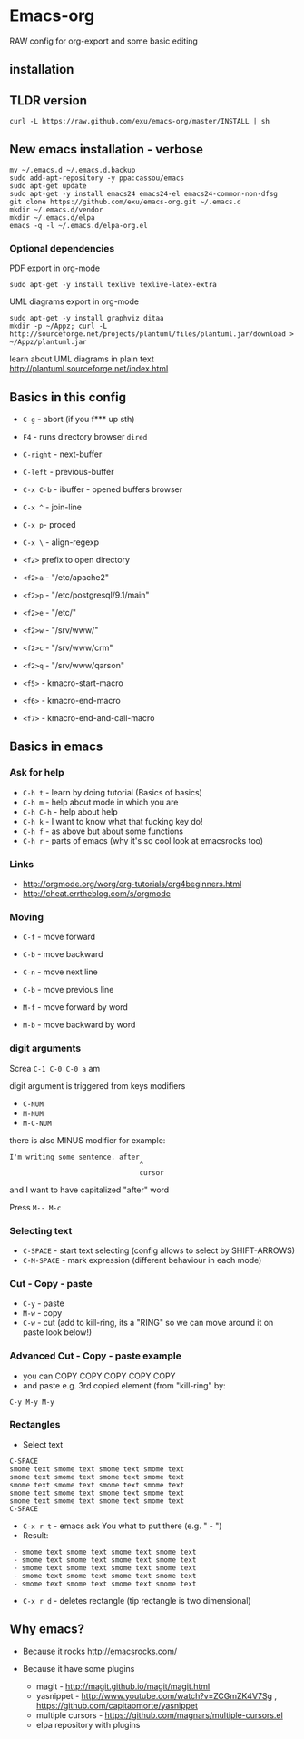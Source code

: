 Emacs-org
=========

RAW config for org-export and some basic editing


installation
------------

TLDR version
------------

```
curl -L https://raw.github.com/exu/emacs-org/master/INSTALL | sh
```

New emacs installation - verbose
--------------------------------

```
mv ~/.emacs.d ~/.emacs.d.backup
sudo add-apt-repository -y ppa:cassou/emacs
sudo apt-get update
sudo apt-get -y install emacs24 emacs24-el emacs24-common-non-dfsg
git clone https://github.com/exu/emacs-org.git ~/.emacs.d
mkdir ~/.emacs.d/vendor
mkdir ~/.emacs.d/elpa
emacs -q -l ~/.emacs.d/elpa-org.el
```

### Optional dependencies

PDF export in org-mode

```
sudo apt-get -y install texlive texlive-latex-extra
```

UML diagrams export in org-mode

```
sudo apt-get -y install graphviz ditaa
mkdir -p ~/Appz; curl -L http://sourceforge.net/projects/plantuml/files/plantuml.jar/download > ~/Appz/plantuml.jar
```

learn about UML diagrams in plain text http://plantuml.sourceforge.net/index.html


Basics in this config
---------------------

- `C-g` - abort (if you f*** up sth)
- `F4` - runs directory browser `dired`
- `C-right` - next-buffer
- `C-left`  - previous-buffer

- `C-x C-b` - ibuffer - opened buffers browser
- `C-x ^` - join-line
- `C-x p`- proced
- `C-x \` - align-regexp

- `<f2>` prefix to open directory
- `<f2>a` - "/etc/apache2"
- `<f2>p` - "/etc/postgresql/9.1/main"
- `<f2>e` - "/etc/"
- `<f2>w` - "/srv/www/"
- `<f2>c` - "/srv/www/crm"
- `<f2>q` - "/srv/www/qarson"

- `<f5>` - kmacro-start-macro
- `<f6>` - kmacro-end-macro
- `<f7>` - kmacro-end-and-call-macro


Basics in emacs
---------------

### Ask for help

- `C-h t` - learn by doing tutorial (Basics of basics)
- `C-h m` - help about mode in which you are
- `C-h C-h` - help about help
- `C-h k` - I want to know what that fucking key do!
- `C-h f` - as above but about some functions
- `C-h r` - parts of emacs (why it's so cool look at emacsrocks too)


### Links

- http://orgmode.org/worg/org-tutorials/org4beginners.html
- http://cheat.errtheblog.com/s/orgmode

### Moving

- `C-f` - move forward
- `C-b` - move backward

- `C-n` - move next line
- `C-b` - move previous line

- `M-f` - move forward by word
- `M-b` - move backward by word


### digit arguments

Screa `C-1 C-0 C-0 a` am

digit argument is triggered from keys modifiers
- `C-NUM`
- `M-NUM`
- `M-C-NUM`

there is also MINUS modifier for example:

```
I'm writing some sentence. after
                                ^
                                cursor

```
and I want to have capitalized "after" word

Press `M-- M-c`


### Selecting text

- `C-SPACE` - start text selecting (config allows to select by SHIFT-ARROWS)
- `C-M-SPACE` - mark expression (different behaviour in each mode)

### Cut - Copy - paste

- `C-y` - paste
- `M-w` - copy
- `C-w` - cut (add to kill-ring, its a "RING" so we can move around it on paste look below!)

### Advanced Cut - Copy - paste example

- you can COPY COPY COPY COPY COPY
- and paste e.g. 3rd copied element (from "kill-ring" by:

```
C-y M-y M-y
```


### Rectangles ###

- Select text

```
C-SPACE
smome text smome text smome text smome text
smome text smome text smome text smome text
smome text smome text smome text smome text
smome text smome text smome text smome text
smome text smome text smome text smome text
C-SPACE
```
- `C-x r t` - emacs ask You what to put there (e.g. " - ")
- Result:
```
 - smome text smome text smome text smome text
 - smome text smome text smome text smome text
 - smome text smome text smome text smome text
 - smome text smome text smome text smome text
 - smome text smome text smome text smome text
```

- `C-x r d` - deletes rectangle (tip rectangle is two dimensional)

Why emacs?
----------

- Because it rocks http://emacsrocks.com/

- Because it have some plugins
  - magit - http://magit.github.io/magit/magit.html
  - yasnippet - http://www.youtube.com/watch?v=ZCGmZK4V7Sg ,
    https://github.com/capitaomorte/yasnippet
  - multiple cursors - https://github.com/magnars/multiple-cursors.el
  - elpa repository with plugins

